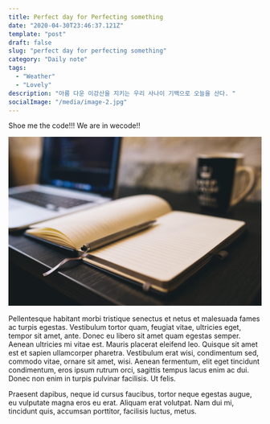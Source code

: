 ```yaml
---
title: Perfect day for Perfecting something
date: "2020-04-30T23:46:37.121Z"
template: "post"
draft: false
slug: "perfect day for perfecting something"
category: "Daily note"
tags:
  - "Weather"
  - "Lovely"
description: "아름 다운 이강산을 지키는 우리 사나이 기백으로 오늘을 산다. "
socialImage: "/media/image-2.jpg"
---
```


Shoe me the code!!! We are in wecode!!

![Nulla faucibus vestibulum eros in tempus. Vestibulum tempor imperdiet velit nec dapibus](/media/image-2.jpg)

Pellentesque habitant morbi tristique senectus et netus et malesuada fames ac turpis egestas. Vestibulum tortor quam, feugiat vitae, ultricies eget, tempor sit amet, ante. Donec eu libero sit amet quam egestas semper. Aenean ultricies mi vitae est. Mauris placerat eleifend leo. Quisque sit amet est et sapien ullamcorper pharetra. Vestibulum erat wisi, condimentum sed, commodo vitae, ornare sit amet, wisi. Aenean fermentum, elit eget tincidunt condimentum, eros ipsum rutrum orci, sagittis tempus lacus enim ac dui. Donec non enim in turpis pulvinar facilisis. Ut felis. 

Praesent dapibus, neque id cursus faucibus, tortor neque egestas augue, eu vulputate magna eros eu erat. Aliquam erat volutpat. Nam dui mi, tincidunt quis, accumsan porttitor, facilisis luctus, metus.
